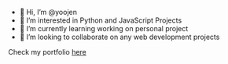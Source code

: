 - 👋 Hi, I’m @yoojen
- 👀 I’m interested in Python and JavaScript Projects
- 🌱 I’m currently learning working on personal project
- 💞️ I’m looking to collaborate on any web development projects

Check my portfolio [here](https://yoojen-portfolio.vercel.app/contact)
<!---
yoojen/yoojen is a ✨ special ✨ repository because its `README.md` (this file) appears on your GitHub profile.
You can click the Preview link to take a look at your changes.
--->
